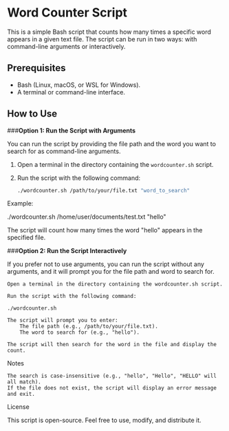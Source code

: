 # Word Counter Script

This is a simple Bash script that counts how many times a specific word appears in a given text file. The script can be run in two ways: with command-line arguments or interactively.

## Prerequisites

- Bash (Linux, macOS, or WSL for Windows).
- A terminal or command-line interface.

## How to Use

###**Option 1: Run the Script with Arguments**

You can run the script by providing the file path and the word you want to search for as command-line arguments.

1. Open a terminal in the directory containing the `wordcounter.sh` script.
2. Run the script with the following command:

   ```bash
   ./wordcounter.sh /path/to/your/file.txt "word_to_search"

Example:

./wordcounter.sh /home/user/documents/test.txt "hello"

The script will count how many times the word "hello" appears in the specified file.


###**Option 2: Run the Script Interactively**

If you prefer not to use arguments, you can run the script without any arguments, and it will prompt you for the file path and word to search for.

    Open a terminal in the directory containing the wordcounter.sh script.

    Run the script with the following command:

    ./wordcounter.sh

    The script will prompt you to enter:
        The file path (e.g., /path/to/your/file.txt).
        The word to search for (e.g., "hello").

    The script will then search for the word in the file and display the count.

Notes

    The search is case-insensitive (e.g., "hello", "Hello", "HELLO" will all match).
    If the file does not exist, the script will display an error message and exit.

License

This script is open-source. Feel free to use, modify, and distribute it.
